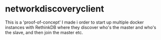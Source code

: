 # networkdiscoveryclient

This is a 'proof-of-concept' I made i order to start up multiple docker instances with RethinkDB where they discover who's the master and who's the slave, 
and then join the master etc.
